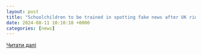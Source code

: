 ```yaml
---
layout: post
title: "Schoolchildren to be trained in spotting fake news after UK riots – ThePrint –"
date: 2024-08-11 10:10:18 +0000
categories: [news]
---
```


[Читати далі](https://theprint.in/world/schoolchildren-to-be-trained-in-spotting-fake-news-after-uk-riots/2218787/)
